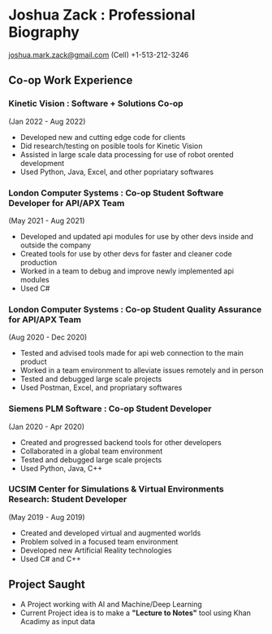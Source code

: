 # Joshua Zack : Professional Biography 
joshua.mark.zack@gmail.com
(Cell) +1-513-212-3246

## Co-op Work Experience

### Kinetic Vision : Software + Solutions Co-op
(Jan 2022 - Aug 2022)
- Developed new and cutting edge code for clients
- Did research/testing on posible tools for Kinetic Vision
- Assisted in large scale data processing for use of robot orented development
- Used Python, Java, Excel, and other popriatary softwares 

### London Computer Systems : Co-op Student Software Developer for API/APX Team 
(May 2021 - Aug 2021)
- Developed and updated api modules for use by other devs inside and outside the company
- Created tools for use by other devs for faster and cleaner code production
- Worked in a team to debug and improve newly implemented api modules
- Used C#

### London Computer Systems : Co-op Student Quality Assurance for API/APX Team
(Aug 2020 - Dec 2020)
- Tested and advised tools made for api web connection to the main product
- Worked in a team environment to alleviate issues remotely and in person
- Tested and debugged large scale projects
- Used Postman, Excel, and propriatary softwares

### Siemens PLM Software : Co-op Student Developer
(Jan 2020 - Apr 2020)
- Created and progressed backend tools for other developers
- Collaborated in a global team environment
- Tested and debugged large scale projects
- Used Python, Java, C++

### UCSIM Center for Simulations & Virtual Environments Research: Student Developer
(May 2019 - Aug 2019)
- Created and developed virtual and augmented worlds
- Problem solved in a focused team environment
- Developed new Artificial Reality technologies
- Used C# and C++


## Project Saught
- A Project working with AI and Machine/Deep Learning
- Current Project idea is to make a **"Lecture to Notes"** tool using Khan Acadimy as input data
